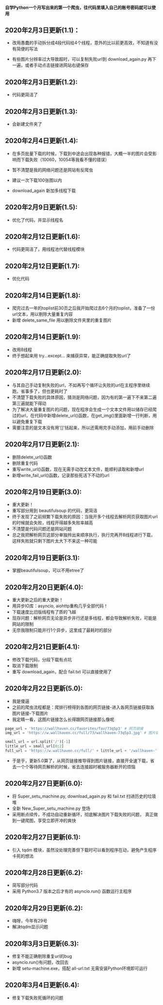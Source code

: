 #### 自学Python一个月写出来的第一个爬虫，往代码里填入自己的账号密码就可以使用


## 2020年2月3日更新(1.1)：
- 改用愚蠢的手动拆分成4段代码给4个线程，意外的比以前更高效，不知道有没有简便的写法

- 有些图片分辨率过大导致超时，可以复制失败url到 download_again.py 再下一遍，或者手动点击链接进网站右键保存

## 2020年2月3日更新(1.2):
- 代码更简洁了

## 2020年2月3日更新(1.3):

- 会新建文件夹了

## 2020年2月4日更新(1.4):
- 在多页批量下载的时候，下载到中途会出现各种报错，大概一半的图片会受影响而下载失败（10060，10054等我看不懂的错误）

- 暂不清楚是我的网络问题还是网站有反爬虫

- 建议一次下载100张图以内

- download_again 新加多线程下载

## 2020年2月9日更新(1.5):
- 优化了代码，并显示线程名

## 2020年2月12日更新(1.6):
- 代码更简洁了，用线程池代替线程模块

## 2020年2月12日更新(1.7):
- 优化代码

## 2020年2月14日更新(1.8):
- 爬完过去一年的toplist前30页之后我开始爬过去6个月的toplist，准备了一份url文本，用以剔除大量重复内容
- 新增 delete_same_file 用以删除文件夹里的重复图片

## 2020年2月14日更新(1.9):
- 改用8线程
- 终于想起来用 try...except... 来捕获异常，能正确提取失败url了

## 2020年2月17日更新(2.0):
- 与其自己手动复制失败的url，不如再写个循环让失败的url在主程序里继续跑，省事多了，但也更耗时了
- 不清楚下载失败的具体原因，猜测是网络问题，因为有的第一遍下不来第二遍第三遍就能下得动
- 为了解决大量重复图片的问题，现在程序会生成一个文本文件用以储存已经爬过的url，在代码中新增delete_url()函数，在get_img()里面新增一行判断，用以避免重复下载
- 需要注意的是文本没有用'[]'括起来，所以还需用完手动添加，用前手动删除

## 2020年2月17日更新(2.1):
- 删除delete_url()函数
- 删除重复代码
- 重写write_url()函数，现在无需手动改文本文件，能顺利读取和新增url
- 新增write_fail_url()函数，记录那些死活下不动的url

## 2020年2月19日更新(3.0):
- 重大更新！
- 重写部分用到 beautifulsoup 的代码，更简洁
- 终于发现了之前频繁下载失败的原因：当我开多个线程去解析网页获取图片url的时候就会失败，线程开得越多失败率越高
- 不清楚是代码问题还是网站问题
- 总之我把解析网页这部分单独拎出来顺序执行，执行完再开8线程进行下载，这样失败就只剩下图片太大下不来这一种可能

## 2020年2月19日更新(3.1):
- 掌握beautifulsoup，可以不用etree了

## 2020年2月20日更新(4.0):
- 重大更新之后的重大更新！
- 用异步IO库：asyncio, aiohttp重构几乎全部代码！
- 下载速度比旧版线程有了质的飞越
- 现存问题：解析网页无论是异步并行还是多线程，都会导致解析失败，可能是网站的限制
- 无奈我限制只能并行1个异步，这里成了最耗时的部分

## 2020年2月21日更新(4.1):
- 修改下载代码，分段下载有点坑
- 取消下载限制
- 重写 download_again，配合 fail.txt 可以直接使用了

## 2020年2月22日更新(5.0):
- 我是傻逼
- 之前的爬虫流程都是：爬排行榜得到各图的网页链接-进入各网页链接获取各图片链接-下载图片
- 我定睛一看，这图片链接怎么长得跟网页链接那么像呢
```python
page_url = 'https://wallhaven.cc/favorites/fav/73q5p3' # 网页链接
img_url = 'https://w.wallhaven.cc/full/73/wallhaven-73q5p3.jpg' # 图片链接

small_url = url.split('/')[-1]
little_url = small_url[0:2]
full_url = 'https://w.wallhaven.cc/full/' + little_url + '/wallhaven-' + small_url + '.jpg'
```
- 于是乎，更新5.0算了，从网页链接推导得到图片链接，直接开全速下载，省去一个个等待网页解析的时候，省去连接超时被服务器断开的烦恼

## 2020年2月27日更新(6.0):
- 将 Super_setu_machine.py, download_again.py 和 fail.txt 扫进历史的垃圾堆
- 全新 New_Super_setu_machine.py 登场
- 采用断点续传，不成功自动重新循环，彻底解决图片下载失败的问题， 真正做到一键爬图，享受立即开冲的爽快

## 2020年2月27日更新(6.1):
- 引入 tqdm 模块，虽然没处理完善但下载时可以看到程序在动，避免产生程序卡死的想法

## 2020年2月28日更新(6.2):
- 简写部分代码
- 采用 Python3.7 版本之后才有的 asyncio.run() 函数运行主程序

## 2020年2月29日更新(6.2):
- 嗨呀，今年有29号
- 解决tqdm显示问题

## 2020年3月3日更新(6.3):
- 修复不能正确剔除重复url的bug
- asyncio.run()有问题，改回去
- 新增 setu-machine.exe，搭配 all-url.txt 无需安装Python环境即可运行

## 2020年3月4日更新(6.4):
- 修复下载失败死循环的问题